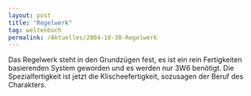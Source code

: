 ```yaml
---
layout: post
title: "Regelwerk"
tag: weltenbuch
permalink: /Aktuelles/2004-10-30-Regelwerk
---
```


Das Regelwerk steht in den Grundzügen fest, es ist ein rein Fertigkeiten basierenden System geworden und es werden nur 3W6 benötigt. Die Spezialfertigkeit ist jetzt die Klischeefertigkeit, sozusagen der Beruf des Charakters.


